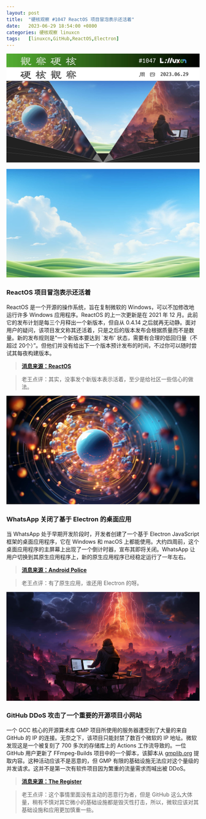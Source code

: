 ```yaml
---
layout: post
title:	"硬核观察 #1047 ReactOS 项目冒泡表示还活着"
date:	2023-06-29 18:54:00 +0800 
categories:	硬核观察 linuxcn 
tags:	[linuxcn,GitHub,ReactOS,Electron]
---
```



![](/Asserts/Images/album/202306/29/185323sgdljj7n0kukn7d7.jpg)


![](/Asserts/Images/album/202306/29/185335d66x7l438320ssds.jpg)


### ReactOS 项目冒泡表示还活着


ReactOS 是一个开源的操作系统，旨在复制微软的 Windows，可以不加修改地运行许多 Windows 应用程序。ReactOS 的上一次更新是在 2021 年 12 月。此前它的发布计划是每三个月释出一个新版本，但自从 0.4.14 之后就再无动静。面对用户的疑问，该项目发文称其还活着，只是之后的版本发布会根据质量而不是数量。新的发布规则是“一个新版本要达到 `发布’ 状态，需要有合理的低回归量（不超过 20个）”。但他们并没有给出下一个版本预计发布的时间，不过你可以随时尝试其每夜构建版本。



> 
> **[消息来源：ReactOS](https://reactos.org/blogs/newsletter-102/)**
> 
> 
> 



> 
> 老王点评：其实，没事发个新版本表示活着，至少是给社区一些信心的做法。
> 
> 
> 


![](/Asserts/Images/album/202306/29/185349byww3hkca33jwo7o.jpg)


### WhatsApp 关闭了基于 Electron 的桌面应用


当 WhatsApp 处于早期开发阶段时，开发者创建了一个基于 Electron JavaScript 框架的桌面应用程序，它在 Windows 和 macOS 上都能使用。大约四周前，这个桌面应用程序的主屏幕上出现了一个倒计时器，宣布其即将关闭。WhatsApp 让用户切换到其原生应用程序上，新的原生应用程序已经稳定运行了一年左右。



> 
> **[消息来源：Android Police](https://www.androidpolice.com/whatsapp-desktop-electron-dead/)**
> 
> 
> 



> 
> 老王点评：有了原生应用，谁还用 Electron 的呀。
> 
> 
> 


![](/Asserts/Images/album/202306/29/195102ez2r759z8atyyax5.jpg)


### GitHub DDoS 攻击了一个重要的开源项目小网站


一个 GCC 核心的开源算术库 GMP 项目所使用的服务器遭受到了大量的来自 GitHub 的 IP 的连接。无奈之下，该项目只能封禁了数百个微软的 IP 地址。微软发现这是一个被复刻了 700 多次的存储库上的 Actions 工作流导致的。一位 GitHub 用户更新了 FFmpeg-Builds 项目中的一个脚本，该脚本从 [gmplib.org](http://gmplib.org/) 提取内容。这种活动应该不是恶意的，但 GMP 有限的基础设施无法应对这个量级的并发请求。这并不是第一次有软件项目因为繁重的流量需求而喊出被 DDoS。



> 
> **[消息来源：The Register](https://www.theregister.com/2023/06/28/microsofts_github_gmp_project/)**
> 
> 
> 



> 
> 老王点评：这个事情里面没有主动的恶意行为者，但是 GitHub 这么大体量，稍有不慎对其它微小的基础设施都是毁灭性打击，所以，微软应该对其基础设施和应用更加慎重一些。
> 
> 
>
